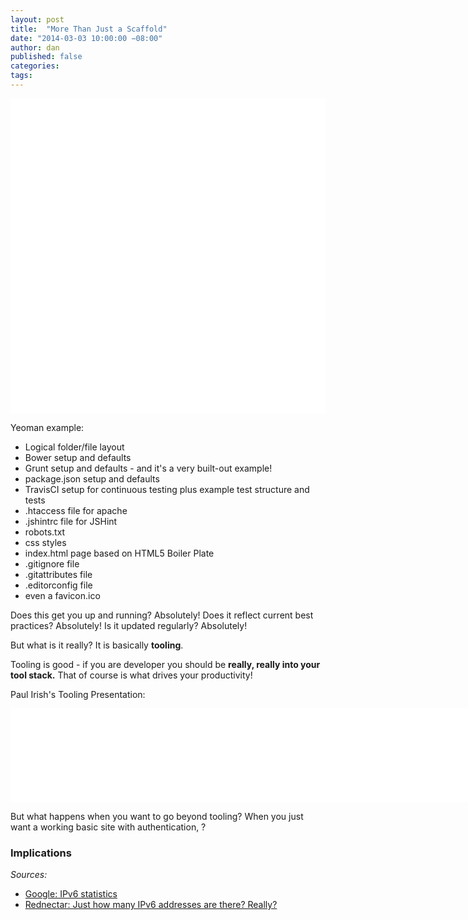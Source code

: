 ```yaml
---
layout: post
title:  "More Than Just a Scaffold"
date: "2014-03-03 10:00:00 −08:00"
author: dan
published: false
categories:
tags:
---
```


<img class="lazy img-rounded img-responsive" src="data:image/gif;base64,R0lGODlhAQABAIABAP///wAAACwAAAAAAQABAAACAkQBADs=" alt="Skeleton Website" data-src="/assets/img/skeleton-sm.jpg" width="750">

Yeoman example:

- Logical folder/file layout
- Bower setup and defaults
- Grunt setup and defaults - and it's a very built-out example!
- package.json setup and defaults
- TravisCI setup for continuous testing plus example test structure and tests
- .htaccess file for apache
- .jshintrc file for JSHint
- robots.txt
- css styles
- index.html page based on HTML5 Boiler Plate
- .gitignore file
- .gitattributes file
- .editorconfig file
- even a favicon.ico

Does this get you up and running?  Absolutely! 
Does it reflect current best practices? Absolutely!
Is it updated regularly? Absolutely!

But what is it really?  It is basically **tooling**. 

Tooling is good - if you are developer you should be **really, really into your tool stack.** That of course is what drives your productivity!

Paul Irish's Tooling Presentation:
<iframe width="750" src="//www.youtube.com/embed/Mk-tFn2Ix6g" frameborder="0" allowfullscreen></iframe>

But what happens when you want to go beyond tooling?  When you just want a working basic site with authentication, ?

<!-- more -->

### Implications


_Sources:_

* [Google: IPv6 statistics](http://www.google.com/intl/en/ipv6/statistics.html)
* [Rednectar: Just how many IPv6 addresses are there? Really?](http://rednectar.net/2012/05/24/just-how-many-ipv6-addresses-are-there-really/)
